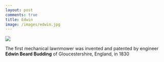 ```yaml
---
layout: post
comments: true
title: Edwin
image: /images/edwin.jpg
---
```


![]({{site.baseurl}}/images/edwin.jpg)

The first mechanical lawnmower was invented and patented by engineer **Edwin Beard Budding** of Gloucestershire, England, in 1830
